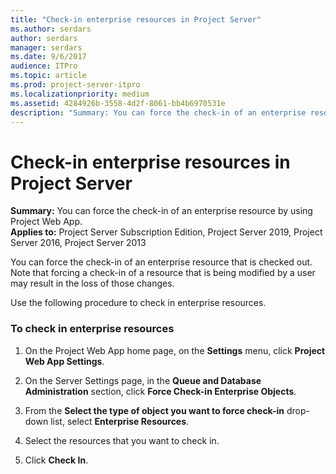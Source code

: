 ```yaml
---
title: "Check-in enterprise resources in Project Server"
ms.author: serdars
author: serdars
manager: serdars
ms.date: 9/6/2017
audience: ITPro
ms.topic: article
ms.prod: project-server-itpro
ms.localizationpriority: medium
ms.assetid: 4284926b-3558-4d2f-8061-bb4b6970531e
description: "Summary: You can force the check-in of an enterprise resource by using Project Web App."
---
```


# Check-in enterprise resources in Project Server
 
 **Summary:** You can force the check-in of an enterprise resource by using Project Web App.<br/>
**Applies to:** Project Server Subscription Edition, Project Server 2019, Project Server 2016, Project Server 2013
  
You can force the check-in of an enterprise resource that is checked out. Note that forcing a check-in of a resource that is being modified by a user may result in the loss of those changes.
  
Use the following procedure to check in enterprise resources.
  
### To check in enterprise resources

1. On the Project Web App home page, on the **Settings** menu, click **Project Web App Settings**.
    
2. On the Server Settings page, in the **Queue and Database Administration** section, click **Force Check-in Enterprise Objects**.
    
3. From the **Select the type of object you want to force check-in** drop-down list, select **Enterprise Resources**.
    
4. Select the resources that you want to check in.
    
5. Click **Check In**.
    

